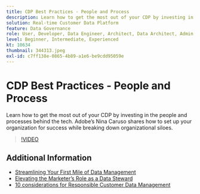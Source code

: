 ```yaml
---
title: CDP Best Practices - People and Process
description: Learn how to get the most out of your CDP by investing in the people and processes behind the tech. Adobe’s Nina Caruso shares how to set up your organization … (Descriptions should be between 60 and 160 characters)
solution: Real-time Customer Data Platform
feature: Data Governance
role: User, Developer, Data Engineer, Architect, Data Architect, Admin, Leader
level: Beginner, Intermediate, Experienced
kt: 10634
thumbnail: 344313.jpeg
exl-id: c7ff138e-0865-4b89-a1e6-be9cdd95059e
---
```

# CDP Best Practices - People and Process

Learn how to get the most out of your CDP by investing in the people and processes behind the tech. Adobe’s Nina Caruso shares how to set up your organization for success while breaking down organizational siloes.

>[!VIDEO](https://video.tv.adobe.com/v/344313/?quality=12&learn=on)

## Additional Information

* [Streamlining Your First Mile of Data Management](first-mile.md)
* [Elevating the Marketer’s Role as a Data Steward](https://experienceleague.adobe.com/docs/platform-learn/tutorials/privacy/elevating-the-marketers-role-as-a-data-steward.html)
* [10 considerations for Responsible Customer Data Management](https://experienceleague.adobe.com/docs/platform-learn/tutorials/privacy/ten-considerations-for-responsible-customer-data-management.html)
